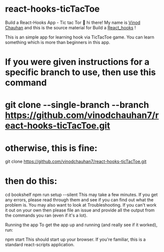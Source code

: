 # react-hooks-ticTacToe

Build a React-Hooks App - Tic tac Tor
👋 hi there! My name is [Vinod Chauhan](www.linkedin.com/in/vinod-chauhan7) and this is the source material for Build a [React_hooks](https://github.com/vinodchauhan7/react-hooks-ticTacToe) !

This is an simple app for learning hook via TicTacToe game. You can learn something which is more than beginners in this app.

# If you were given instructions for a specific branch to use, then use this command
# git clone --single-branch --branch <branchname> https://github.com/vinodchauhan7/react-hooks-ticTacToe.git

# otherwise, this is fine:
git clone https://github.com/vinodchauhan7/react-hooks-ticTacToe.git

# then do this:
cd bookshelf
npm run setup --silent
This may take a few minutes. If you get any errors, please read through them and see if you can find out what the problem is. You may also want to look at Troubleshooting. If you can't work it out on your own then please file an issue and provide all the output from the commands you ran (even if it's a lot).

Running the app
To get the app up and running (and really see if it worked), run:

npm start
This should start up your browser. If you're familiar, this is a standard react-scripts application.

